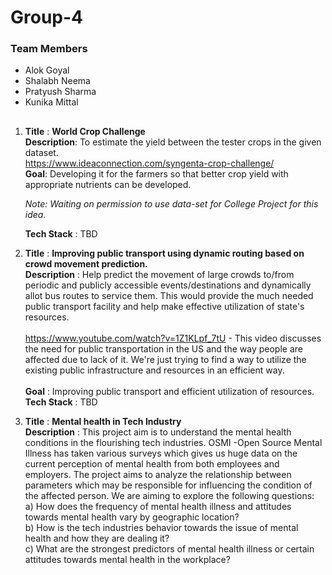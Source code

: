 # Group-4

### Team Members
* Alok Goyal<br>
* Shalabh Neema<br>
* Pratyush Sharma<br>
* Kunika Mittal<br>
##
   
1. **Title** : **World Crop Challenge**<br>
   **Description**: To estimate the yield between the tester crops in the given dataset.<br>
     https://www.ideaconnection.com/syngenta-crop-challenge/ <br>
   **Goal**: Developing it for the farmers so that better crop yield with appropriate nutrients can be developed.<br>
   
     _Note: Waiting on permission to use data-set for College Project for this idea._ <br>
   
   **Tech Stack** : TBD
   
2. **Title** : **Improving public transport using dynamic routing based on crowd movement prediction.** <br>
   **Description** : Help predict the movement of large crowds to/from periodic and publicly accessible events/destinations and dynamically allot bus routes to service them. This would provide the much needed public transport facility and help make effective utilization of state's resources.<br><br>
                     https://www.youtube.com/watch?v=1Z1KLpf_7tU  - This video discusses the need for public transportation in the US and the way people are affected due to lack of it. We're just trying to find a way to utilize the existing public infrastructure and resources in an efficient way. <br>   
   **Goal** : Improving public transport and efficient utilization of resources.<br>
   **Tech Stack** : TBD
   
3. **Title** : **Mental health in Tech Industry**<br>
   **Description** : This project aim is to understand the mental health conditions in the flourishing tech industries. OSMI -Open Source Mental Illness has taken various surveys  which gives us huge data on the current perception of mental health from both employees and employers. The project aims to analyze the relationship between parameters which may be  responsible for influencing the condition of the affected person. We are aiming to explore  the following questions:
    <br>
    a) How does the frequency of mental health illness and attitudes towards mental health vary by geographic location?<br>
    b) How is the tech industries  behavior towards the issue of  mental health and how they are dealing it?<br>
    c) What are the strongest predictors of mental health illness or certain attitudes towards mental health in the workplace?<br>
    